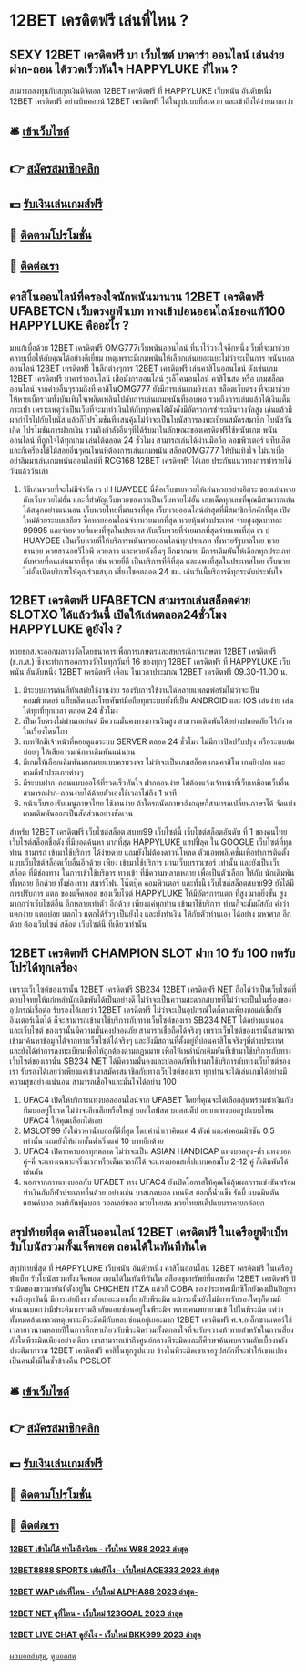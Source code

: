 # 12BET เครดิตฟรี เล่นที่ไหน ?
## SEXY 12BET เครดิตฟรี บา เว็บไซต์ บาคาร่า ออนไลน์ เล่นง่าย ฝาก-ถอน ได้รวดเร็วทันใจ HAPPYLUKE ที่ไหน ?
สามารถลงทุนกับสกุลเงินดิจิตอล 12BET เครดิตฟรี ที่ HAPPYLUKE เว็บพนัน อันดับหนึ่ง 12BET เครดิตฟรี อย่างบิทคอยน์ 12BET เครดิตฟรี ได้ในรูปแบบที่สะดวก และเข้าถึงได้ง่ายมากกว่า

## 🛎 [เข้าเว็บไซต์](https://bit.ly/3SdLNi2)
## 👉 [สมัครสมาชิกคลิก](https://bit.ly/3SdLNi2)
## 💵 [รับเงินเล่นเกมส์ฟรี](https://bit.ly/3dyRKHj)
## 👑 [ติดตามโปรโมชั่น](https://bit.ly/3dyRKHj)
## 📱 [ติดต่อเรา](https://bit.ly/3dyRKHj)

## คาสิโนออนไลน์ที่ครองใจนักพนันมานาน 12BET เครดิตฟรี UFABETCN เว็บตรงยูฟ่าเบท ทางเข้าบ่อนออนไลน์ของแท้100 HAPPYLUKE คืออะไร ?
มาแก้เบื่อด้วย 12BET เครดิตฟรี OMG777เว็บพนันออนไลน์ ที่น่าไว้วางใจอีกหนึ่งเว็บที่จะมาช่วยคลายเบื่อให้กับคุณได้อย่างดีเยี่ยม เหตุเพราะมีเกมพนันให้เลือกเล่นเยอะแยะไม่ว่าจะเป็นการ พนันบอลออนไลน์ 12BET เครดิตฟรี ในลีกต่างๆการ 12BET เครดิตฟรี เล่นคาสิโนออนไลน์ ดังเช่นเกม 12BET เครดิตฟรี บาคาร่าออนไลน์ เสือมังกรออนไลน์ รูเล็โคนอนไลน์ คาสิโนสด หรือ เกมสล็อตออนไลน์ จากค่ายอื่นๆรวมถึงที่ คาสิโนOMG777 ยังมีการเล่นเกมยิงปลา สล็อตเว็บตรง ที่จะมาช่วยให้หายเบื่อรวมทั้งบันเทิงใจเพลิดเพลินไปกับการเล่นเกมพนันที่ชอบพอ รวมถึงการเล่นแล้วได้เงินเต็มกระเป๋า เพราะเหตุว่าเป็นเว็บที่จะมาทำเงินให้กับทุกคนได้มั่งคั่งมีอัตราการชำระเงินรางวัลสูง เล่นแล้วมีผลกำไรไปกับโบนัส แล้วก็โปรโมชันที่แสนคุ้มไม่ว่าจะเป็นโบนัสการลงทะเบียนสมัครสมาชิก โบนัสวันเกิด โปรโมชันการฝากเงิน รวมถึงกำลังอื่นๆที่ได้รับมาในลักษณะของเครดิตฟรีใช้พนันเกม พนันออนไลน์ ที่ถูกใจได้ทุกเกม เล่นได้ตลอด 24 ชั่วโมง สามารถเล่นได้ผ่านมือถือ คอมพิวเตอร์ แท็บเล็ต และก็เครื่องใช้ไม้สอยอื่นๆคนไหนที่ต้องการเล่นเกมพนัน สล็อตOMG777 ให้บันเทิงใจ ไม่น่าเบื่อ อย่าลืมมาเล่นเกมพนันออนไลน์ที่ RCG168 12BET เครดิตฟรี ได้เลย ประกันแนวทางการทำรายได้วันแล้ววันเล่า
1. วิธีเล่นหวยที่จะไม่มีจำกัด เว ป HUAYDEE นี่คือเว็บขายหวยให้เล่นหวยอย่างอิสระ ชอบเล่นหวยกับเว็บหวยไม่อั้น และที่สำคัญเว็บหวยของเราเป็นเว็บหวยไม่อั้น เลขเด็ดทุกเลขที่คุณมีสามารถเล่นได้สนุกอย่างแน่นอน เว็บหวยไทยที่มาแรงที่สุด เว็บหวยออนไลน์ล่าสุดที่มีสมาชิกคึกคักที่สุด เปิดใหม่ด้วยระบบเสถียร ซื้อหวยออนไลน์จ่ายหวยมากที่สุด หวยหุ้นต่างประเทศ จ่ายสูงสุดบาทละ 99995 และจ่ายหวยที่แพงที่สุดในประเทศ กับเว็บหวยที่จ่ายมากที่สุดจ่ายแพงที่สุด เว ป HUAYDEE เป็นเว็บหวยที่ให้บริการพนันหวยออนไลน์ทุกประเภท ทั้งหวยรัฐบาลไทย หวยฮานอย หวยฮานอยวีไอพี หวยลาว และหวยดังอื่นๆ อีกมากมาย มีการเดิมพันให้เลือกทุกประเภท กับหวยที่คนเล่นมากที่สุด เช่น หวยยี่กี เป็นบริการที่ดีที่สุด และแพงที่สุดในประเทศไทย เว็บหวยไม่อั้นเปิดบริการให้คุณร่วมสนุก เสี่ยงโชคตลอด 24 ชม. เล่นวันนี้บริการดีทุกระดับประทับใจ

## 12BET เครดิตฟรี UFABETCN สามารถเล่นสล็อตค่าย SLOTXO ได้แล้ววันนี้ เปิดให้เล่นตลอด24ชั่วโมง HAPPYLUKE ดูยังไง ?
หวยธกส.จะออกผลรางวัลโดยธนาคารเพื่อการเกษตรและสหกรณ์การเกษตร 12BET เครดิตฟรี (ธ.ก.ส.) ซึ่งจะทำการออกรางวัลในทุกวันที่ 16 ของทุกๆ 12BET เครดิตฟรี ที่ HAPPYLUKE เว็บพนัน อันดับหนึ่ง 12BET เครดิตฟรี เดือน ในเวลาประมาณ 12BET เครดิตฟรี 09.30-11.00 น.
1. มีระบบการเล่นที่ทันสมัยใช้งานง่าย รองรับการใช้งานได้หลายแพลตฟอร์มไม่ว่าจะเป็น คอมพิวเตอร์ แท็บเล็ต และโทรศัพท์มือถือทุกระบบทั้งที่เป็น ANDROID และ IOS เล่นง่าย เล่นได้ทุกที่ทุกเวลา ตลอด 24 ชั่วโมง
2. เป็นเว็บตรงไม่ผ่านเอเย่นต์ มีความมั่นคงทางการเงินสูง สามารถเดิมพันได้อย่างปลอดภัย ไร้กังวลในเรื่องโดนโกง
3. เบทฟิกมีเจ้าหน้าที่คอยดูแลระบบ SERVER ตลอด 24 ชั่วโมง ไม่มีการปิดปรับปรุง หรือระบบล่มบ่อยๆ ให้เสียอารมณ์การเดิมพันแน่นอน
4. มีเกมให้เลือกเดิมพันมากมายแบบครบวงจร ไม่ว่าจะเป็นเกมสล็อต เกมคาสิโน เกมยิงปลา และ เกมกีฬาประเภทต่างๆ
5. มีระบบฝาก-ถอนแบบออโต้ที่รวดเร็วทันใจ ฝากถอนง่าย ไม่ต้องแจ้งเจ้าหน้าที่เว็บเหมือนเว็บอื่น สามารถฝาก-ถอนง่ายได้ด้วยตัวเองใช้เวลาไม่ถึง 1 นาที
6. หน้าเว็บรองรับเมนูภาษาไทย ใช้งานง่าย ถ้าใครถนัดภาษาอังกฤษก็สามารถเปลี่ยนภาษาได้ จัดแบ่งเกมเดิมพันออกเป็นสัดส่วนอย่างชัดเจน

สำหรับ 12BET เครดิตฟรี เว็บไซต์สล็อต สบาย99 เว็บไซต์นี้ เว็บไซต์สล็อตอันดับ ที่ 1 ของคนไทย เว็บไซต์สล็อตชื่อดัง ที่มียอดค้นหา มากที่สุด HAPPYLUKE แฮปปี้ลุค ใน GOOGLE เว็บไซต์ที่ทุกท่าน สามารถ เข้ามาใช้บริการ ได้ง่ายดาย แถมยังไม่ต้องดาวน์โหลด ตัวแอพพลิเคชั่นเพื่อทำการติดตั้ง แบบเว็บไซต์สล็อตเว็บอื่นอีกด้วย เพียง เข้ามาใช้บริการ ผ่านเว็บบราวเซอร์ เท่านั้น และยังเป็นเว็บสล็อต ที่มีช่องทาง ในการเข้าใช้บริการ ทางเข้า ที่มีความหลากหลาย เพื่อเป็นตัวเลือก ให้กับ นักเดิมพัน ทั้งหลาย อีกด้วย ทั้งช่องทาง สมาร์โฟน โน๊ตบุ๊ค คอมพิวเตอร์ และทั้งนี้ เว็บไซต์สล็อตสบาย99 ยังได้มีการปรับการ แตก ของแจ็คพอต ของเว็บไซต์ HAPPYLUKE ให้มีอัตรการแตก ที่สูง มากยิ่งขั้น สูงมากกว่าเว็บไซต์อื่น อีกหลายเท่าตัว อีกด้วย เพียงแค่ทุกท่าน เข้ามาใช้บริการ ท่านก็จะสัมผัสกับ คำว่า แตกง่าย แตกบ่อย แตกไว แตกได้รัวๆ เป็นยังไง และยังทำเงิน ให้กับตัวท่านเอง ได้อย่าง มหาศาล อีกด้วย ต้องเว็บไซต์ สล็อต เว็บไซต์นี้ ที่เดียวเท่านั้น

## 12BET เครดิตฟรี CHAMPION SLOT ฝาก 10 รับ 100 กดรับโปรได้ทุกเครื่อง
เพราะเว็บไซต์ของเรานั้น 12BET เครดิตฟรี SB234 12BET เครดิตฟรี NET ถือได้ว่าเป็นเว็บไซต์ที่ตอบโจทยให้แก่เหล่านักเดิมพันได้เป็นอย่างดี ไม่ว่าจะเป็นความสะดวกสบายที่ไม่ว่าจะเป็นในเรื่องของ อุปกรณ์เชื่อต่อ รับรองได้เลยว่า 12BET เครดิตฟรี ไม่ว่าจะเป็นอุปกรณ์ใดก็ตามเพียงขอแค่เชื่อกับอินเตอร์เน็ตได้ ก็จะสามารถเข้ามาใช้บริการกับทางเว็บไซต์ของเรา SB234 NET ได้อย่างแน่นอน และเว็บไซต์ ของเรานั้นมีความมั่นคงปลอดภัย สามารถเชื่อถือได้จริงๆ เพราะเว็บไซต์ของเรานั้นสามารถเข้ามาค้นหาข้อมูลได้จากทางเว็บไซต์ได้จริงๆ และยังมีสถานที่ตั้งอยู่ที่บ่อนคาสิโนจริงๆที่ต่างประเทศ และยังได้ทำการลงทะเบียนเพื่อให้ถูกต้องตามกฏหมาย เพื่อให้เหล่านักเดิมพันที่เข้ามาใช้บริการกับทางเว็บไซต์ของเรานั้น SB234 NET ได้มีความมั่นคงและปลอดภัยที่เข้ามาใช้บริการกับทางเว็บไซต์ของเรา รับรองได้เลยว่าเพียงแค่เข้ามาสมัครสมาชิกกับทางเว็บไซต์ของเรา ทุกท่านจะได้เล่นเกมได้อย่างมีความสุขอย่างแน่นอน สามารถเชื่อใจและมั่นใจได้อย่าง 100
1. UFAC4 เปิดให้บริการแทงบอลออนไลน์จาก UFABET โดยที่คุณจะได้เลือกลุ้นพร้อมทำเงินกับทีมบอลคู่โปรด ไม่ว่าจะลีกเล็กหรือใหญ่ บอลไลฟ์สด บอลสเต็ป อยากแทงบอลรูปแบบไหน UFAC4 ให้คุณเลือกได้เลย
2. MSLOT99 ยังให้ราคาน้ำบอลที่ดีที่สุด โดยค่าน้ำเราคิดแค่ 4 ตังค์ และค่าคอมมิสชัน 0.5 เท่านั้น แถมยังให้ฝากขั้นต่ำเริ่มแค่ 10 บาทอีกด้วย
3. UFAC4 เปิดราคาบอลทุกตลาด ไม่ว่าจะเป็น ASIAN HANDICAP แทงบอลสูง-ต่ำ แทงบอลคู่-คี่ จะแทงเฉพาะครึ่งแรกหรือเต็มเวลาก็ได้ จะแทงบอลสเต็ปแบบคอมโบ 2-12 คู่ ก็เดิมพันได้เช่นกัน
4. นอกจากการแทงบอลกับ UFABET ทาง UFAC4 ยังเปิดโอกาสให้คุณได้ลุ้นผลการแข่งขันพร้อมทำเงินกับกีฬาประเภทอื่นด้วย อย่างเช่น บาสเกตบอล เทนนิส ฮอกกี้น้ำแข็ง รักบี้ แบดมินตัน แฮนด์บอล อเมริกันฟุตบอล วอลเลย์บอล มวยไทยสด มวยไทยสเต็ปแบบราคายกต่อยก

## สรุปท้ายที่สุด คาสิโนออนไลน์ 12BET เครดิตฟรี ในเครือยูฟ่าเบ็ท รับโบนัสรวมทั้งแจ็คพอต ถอนได้ในทันทีทันใด
สรุปท้ายที่สุด ที่ HAPPYLUKE เว็บพนัน อันดับหนึ่ง คาสิโนออนไลน์ 12BET เครดิตฟรี ในเครือยูฟ่าเบ็ท รับโบนัสรวมทั้งแจ็คพอต ถอนได้ในทันทีทันใด สล็อตขุมทรัพย์ที่แอซเท็ค 12BET เครดิตฟรี ปิรามิดของชาวมายันที่ตั้งอยู่ใน CHICHEN ITZA แล้วก็ COBA ของประเทศเม็กซิโกยังคงเป็นปัญหาจนถึงทุกวันนี้ มีการเอ่ยถึงข่าวลือเยอะมากเกี่ยวกับพีระมิด แม้กระนั้นยังไม่มีการรับรองใดๆก็ตามมีตำนานบอกว่ามีประติมากรรมลึกลับแอบซ่อนอยู่ในพีระมิด หลายคนพยายามเข้าไปในพีระมิด แต่ว่าทั้งหมดล้มเหลวเหตุเพราะพีระมิดมีกับหลบซ่อนอยู่เยอะมาก 12BET เครดิตฟรี ศ.จ.อเล็กซานเดอร์ใช้เวลายาวนานหลายปีในการศึกษาเกี่ยวกับพีระมิดรวมทั้งตกลงใจที่จะรับความท้าทายสำหรับในการเสี่ยงภัยในพีระมิดเพียงอย่างเดียว เขาสามารถเข้าถึงศูนย์กลางพีระมิดและก็ศึกษาค้นพบความลับเบื้องหลังประติมากรรม 12BET เครดิตฟรี คาสิโนทุกรูปแบบ ข้างในพีระมิดเขาเจอรูปสลักที่จะทำให้เขาแปลงเป็นคนมั่งมีในชั่วข้ามคืน PGSLOT

## 🛎 [เข้าเว็บไซต์](https://bit.ly/3SdLNi2)
## 👉 [สมัครสมาชิกคลิก](https://bit.ly/3SdLNi2)
## 💵 [รับเงินเล่นเกมส์ฟรี](https://bit.ly/3dyRKHj)
## 👑 [ติดตามโปรโมชั่น](https://bit.ly/3dyRKHj)
## 📱 [ติดต่อเรา](https://bit.ly/3dyRKHj)

#### [12BET เข้าไม่ได้ ทำไมถึงนิยม - เว็บใหม่ W88 2023 ล่าสุด](https://atom.io/themes/12bet%20เข้าไม่ได้%20ทำไมถึงนิยม%20-%20เว็บใหม่%20w88%202023%20ล่าสุด)
#### [12BET8888 SPORTS เล่นยังไง - เว็บใหม่ ACE333 2023 ล่าสุด](https://atom.io/themes/12bet8888%20sports%20เล่นยังไง%20-%20เว็บใหม่%20ace333%202023%20ล่าสุด)
#### [12BET WAP เล่นที่ไหน - เว็บใหม่ ALPHA88 2023 ล่าสุด-](https://atom.io/themes/12bet%20wap%20เล่นที่ไหน%20-%20เว็บใหม่%20alpha88%202023%20ล่าสุด-)
#### [12BET NET ดูที่ไหน - เว็บใหม่ 123GOAL 2023 ล่าสุด](https://atom.io/themes/12bet%20net%20ดูที่ไหน%20-%20เว็บใหม่%20123goal%202023%20ล่าสุด)
#### [12BET LIVE CHAT ดูยังไง - เว็บใหม่ BKK999 2023 ล่าสุด](https://atom.io/themes/12bet%20live%20chat%20ดูยังไง%20-%20เว็บใหม่%20bkk999%202023%20ล่าสุด)

[ผลบอลล่าสุด](https://siamsport.tv "ผลบอลล่าสุด"), [ดูบอลสด](https://siamsport.tv/ดูบอลสด "ดูบอลสด")